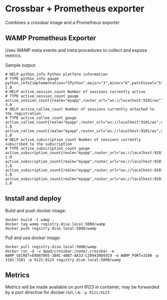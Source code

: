 # Crossbar + Prometheus exporter
Combines a crossbar image and a Prometheus exporter

## WAMP Prometheus Exporter

Uses WAMP meta events and meta procedures to collect and expose metrics.


Sample output:

```
# HELP python_info Python platform information
# TYPE python_info gauge
python_info{implementation="CPython",major="3",minor="6",patchlevel="5",version="3.6.5"} 1.0
# HELP active_session_count Number of sessions currently active
# TYPE active_session_count gauge
active_session_count{realm="myapp",router_url="ws://localhost:9101/ws"} 3.0
# HELP active_callee_count Number of sessions currently attached to the registration
# TYPE active_callee_count gauge
active_callee_count{realm="myapp",router_url="ws://localhost:9101/ws",uri="cz.myapp.api.authenticate"} 1.0
active_callee_count{realm="myapp",router_url="ws://localhost:9101/ws",uri="cz.myapp.api.authorize"} 1.0
# HELP active_subscription_count Number of sessions currently subscribed to the subscription
# TYPE active_subscription_count gauge
active_subscription_count{realm="myapp",router_url="ws://localhost:9101/ws",uri="cz.myapp.api.chatlist.someuser"} 1.0
active_subscription_count{realm="myapp",router_url="ws://localhost:9101/ws",uri="cz.myapp.api.chat.somechat"} 1.0
active_subscription_count{realm="myapp",router_url="ws://localhost:9101/ws",uri="cz.myapp.api.chat.somechat2"} 1.0
active_subscription_count{realm="myapp",router_url="ws://localhost:9101/ws",uri="cz.myapp.api.chat.somechat3"} 1.0
```

## Install and deploy

Build and push docker image:

```
docker build -t wamp .
docker tag wamp registry.dise.local:5000/wamp
docker push registry.dise.local:5000/wamp
```

Pull and use docker image:

```
docker pull registry.dise.local:5000/wamp
docker run -d -v $pwd/crossbar:/node/.crossbar -e WAMP_SECRET=E0087005-3B4C-48B7-AA33-C209430893C9 -e WAMP_PORT=3100 -p 3101:3101 -p 9121:9123 registry.dise.local:5000/wamp
```

## Metrics

Metrics will be made available on port 9123 in container, may be forwarded by a port directive for docker run, i.e. ``-p 9121:9123``
